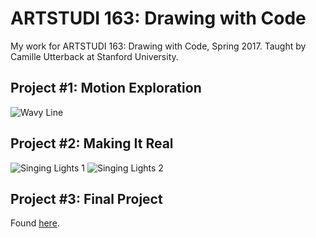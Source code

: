 # ARTSTUDI 163: Drawing with Code
My work for ARTSTUDI 163: Drawing with Code, Spring 2017. Taught by Camille Utterback at Stanford University.

## Project #1: Motion Exploration
![Wavy Line](https://github.com/mog96/drawing-with-code/blob/master/07%20Project%20%231%20-%20Motion%20Exploration/wavy_line_motion_exploration/wavy_line_motion_exploration.gif)

## Project #2: Making It Real
![Singing Lights 1](https://github.com/mog96/drawing-with-code/blob/master/10%20Project%20%232%20-%20Making%20It%20Real/demonstration-1.JPG)
![Singing Lights 2](https://github.com/mog96/drawing-with-code/blob/master/10%20Project%20%232%20-%20Making%20It%20Real/demonstration-2.JPG)

## Project #3: Final Project
Found [here](https://github.com/mog96/peace-wall).